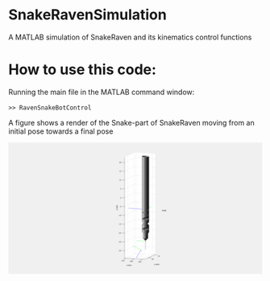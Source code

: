 # SnakeRavenSimulation
A MATLAB simulation of SnakeRaven and its kinematics control functions

# How to use this code:
Running the main file in the MATLAB command window:
```
>> RavenSnakeBotControl
```
A figure shows a render of the Snake-part of SnakeRaven moving from an initial pose towards a final pose

![alt text](https://github.com/Andrew-Raz-ACRV/SnakeRavenSimulation/blob/main/RavenSnakeBot_Control.gif)
